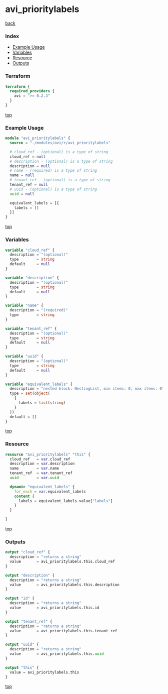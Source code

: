 # avi_prioritylabels

[back](../avi.md)

### Index

- [Example Usage](#example-usage)
- [Variables](#variables)
- [Resource](#resource)
- [Outputs](#outputs)

### Terraform

```terraform
terraform {
  required_providers {
    avi = ">= 0.2.3"
  }
}
```

[top](#index)

### Example Usage

```terraform
module "avi_prioritylabels" {
  source = "./modules/avi/r/avi_prioritylabels"

  # cloud_ref - (optional) is a type of string
  cloud_ref = null
  # description - (optional) is a type of string
  description = null
  # name - (required) is a type of string
  name = null
  # tenant_ref - (optional) is a type of string
  tenant_ref = null
  # uuid - (optional) is a type of string
  uuid = null

  equivalent_labels = [{
    labels = []
  }]
}
```

[top](#index)

### Variables

```terraform
variable "cloud_ref" {
  description = "(optional)"
  type        = string
  default     = null
}

variable "description" {
  description = "(optional)"
  type        = string
  default     = null
}

variable "name" {
  description = "(required)"
  type        = string
}

variable "tenant_ref" {
  description = "(optional)"
  type        = string
  default     = null
}

variable "uuid" {
  description = "(optional)"
  type        = string
  default     = null
}

variable "equivalent_labels" {
  description = "nested block: NestingList, min items: 0, max items: 0"
  type = set(object(
    {
      labels = list(string)
    }
  ))
  default = []
}
```

[top](#index)

### Resource

```terraform
resource "avi_prioritylabels" "this" {
  cloud_ref   = var.cloud_ref
  description = var.description
  name        = var.name
  tenant_ref  = var.tenant_ref
  uuid        = var.uuid

  dynamic "equivalent_labels" {
    for_each = var.equivalent_labels
    content {
      labels = equivalent_labels.value["labels"]
    }
  }

}
```

[top](#index)

### Outputs

```terraform
output "cloud_ref" {
  description = "returns a string"
  value       = avi_prioritylabels.this.cloud_ref
}

output "description" {
  description = "returns a string"
  value       = avi_prioritylabels.this.description
}

output "id" {
  description = "returns a string"
  value       = avi_prioritylabels.this.id
}

output "tenant_ref" {
  description = "returns a string"
  value       = avi_prioritylabels.this.tenant_ref
}

output "uuid" {
  description = "returns a string"
  value       = avi_prioritylabels.this.uuid
}

output "this" {
  value = avi_prioritylabels.this
}
```

[top](#index)